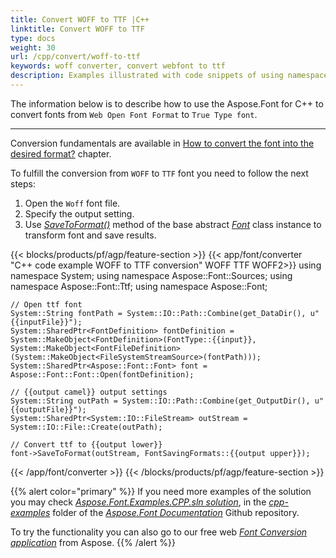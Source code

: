 ```yaml
---
title: Convert WOFF to TTF |C++
linktitle: Convert WOFF to TTF
type: docs
weight: 30
url: /cpp/convert/woff-to-ttf
keywords: woff converter, convert webfont to ttf
description: Examples illustrated with code snippets of using namespace Aspose.Font for C++ for converting font woff to ttf
---
```


The information below is to describe how to use the Aspose.Font for C++ to convert fonts from `Web Open Font Format` to `True Type font`.
_______

Conversion fundamentals are available in [How to convert the font into the desired format?](https://docs.aspose.com//font/cpp/convert/#how-to-convert-the-font-into-the-desired-format) chapter.

To fulfill the conversion from `WOFF` to `TTF` font you need to follow the next steps:

1. Open the `Woff` font file.
2. Specify the output setting.
3. Use [*SaveToFormat()*](https://reference.aspose.com/font/cpp/class/aspose.font.font#a670ea97404fd72c2e51b0e8c543c8a45) method of the base abstract [*Font*](https://reference.aspose.com/font/cpp/class/aspose.font.font) class instance to transform font and save results.

{{< blocks/products/pf/agp/feature-section >}}
{{< app/font/converter "C++ code example WOFF to TTF conversion" WOFF TTF WOFF2>}}
    using namespace System;
    using namespace Aspose::Font::Sources;
    using namespace Aspose::Font::Ttf;
    using namespace Aspose::Font;

    // Open ttf font
    System::String fontPath = System::IO::Path::Combine(get_DataDir(), u"{{inputFile}}");
    System::SharedPtr<FontDefinition> fontDefinition = System::MakeObject<FontDefinition>(FontType::{{input}}, System::MakeObject<FontFileDefinition>(System::MakeObject<FileSystemStreamSource>(fontPath)));
    System::SharedPtr<Aspose::Font::Font> font = Aspose::Font::Font::Open(fontDefinition);

    // {{output camel}} output settings
    System::String outPath = System::IO::Path::Combine(get_OutputDir(), u"{{outputFile}}");
    System::SharedPtr<System::IO::FileStream> outStream = System::IO::File::Create(outPath);

    // Convert ttf to {{output lower}}
    font->SaveToFormat(outStream, FontSavingFormats::{{output upper}});
{{< /app/font/converter >}}
{{< /blocks/products/pf/agp/feature-section >}}

{{% alert color="primary" %}}
If you need more examples of the solution you may check [*Aspose.Font.Examples.CPP.sln solution*](https://github.com/aspose-font/Aspose.Font-Documentation/tree/master/cpp-examples), in the [*cpp-examples*](https://github.com/aspose-font/Aspose.Font-Documentation/tree/master/cpp-examples) folder of the [*Aspose.Font Documentation*](https://github.com/aspose-font/Aspose.Font-Documentation) Github repository.

To try the functionality you can also go to our free web [*Font Conversion application*](https://products.aspose.app/font/conversion) from Aspose.
{{% /alert %}}